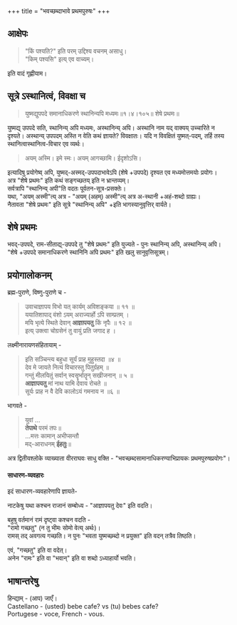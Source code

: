 +++
title = "भवच्छब्दाभावे प्रथमपुरुषः"
+++

## आक्षेपः
> "किं पश्यति?" इति परम् उद्दिश्य वचनम् असाधु।  
> "किम् पश्यसि" इत्य् एव वाच्यम्।

इति वादं गृह्णीयाम।

## सूत्रे ऽस्थानित्वं, विवक्षा च
> युष्मद्युपपदे समानाधिकरणे स्थानिन्यपि मध्यमः॥१।४।१०५॥ शेषे प्रथमः॥

युष्मद्य् उपपदे सति,
स्थानिन्य् अपि मध्यमः, अस्थानिन्य् अपि।
अस्थानि नाम यद् वाक्यय् उच्चारिते न दृश्यते।
अस्थान्य् उपपदम् अस्ति न वेति कथं ज्ञायते? विवक्षातः।
यदि न विवक्षितं युष्मत्-पदम्, तर्हि तस्य स्थानित्वास्थानित्व-विचार एव व्यर्थः।


> अयम् अस्मि। इमे स्मः। अयम् आगच्छामि। ईदृशोऽसि।

इत्यादिषु प्रयोगेष्व् अपि, युष्मद्-अस्मद्-उपपदाभावेऽपि (शेषे +उपपदे) दृश्यत एव मध्यमोत्तमयोः प्रयोगः।  
अत्र "शेषे प्रथमः" इति कथं सङ्गच्छतय् इति न भ्रान्तव्यम्।  
सर्वत्रापि "स्थानिन्य् अपी"ति वदतः पूर्वतन-सूत्र-प्रसक्तेः।  
यथा, "अयम् अस्मी"त्य् अत्र - "अयम् (अहम्) अस्मी"त्य् अत्र अ-स्थानी +अहं-शब्दो ग्राह्यः।  
नैतावता "शेषे प्रथमः" इति सूत्रे "स्थानिन्य् अपि" +इति भागस्यानुवृत्तिर् वार्यते।

## शेषे प्रथमः
भवद्-उपपदे, राम-सीताद्य्-उपपदे तु "शेषे प्रथमः" इति युज्यते - पुनः स्थानिन्य् अपि, अस्थानिन्य् अपि।
"शेषे +उपपदे समानाधिकरणे स्थानिनि अपि प्रथमः" इति खलु सानुवृत्तिसूत्रम्।

## प्रयोगालोकनम्
ब्रह्म-पुराणे, विष्णु-पुराणे च -

> उवाचाज्ञापय विभो यत् कार्यम् अविशङ्कया ॥ ११ ॥  
ययातिशापाद् वंशो ऽयम् अराज्यार्हो ऽपि साम्प्रतम् ।  
मयि भृत्ये स्थिते देवान् **आज्ञापयतु** किं नृपैः ॥ १२ ॥  
इत्य् उक्त्वा चोग्रसेनं तु वायुं प्रति जगाद ह ।

लक्ष्मीनारायणसंहितायाम् -

> इति सञ्चिन्त्य बहुधा सूर्यं प्राह मुहुस्तदा ॥४ ॥  
देव मे जायते नित्यं विचारस्तु पितुर्ग्रहम् ॥  
गन्तुं मीलयितुं सर्वान् स्वसॄर्भातॄन् सखीजनान् ॥ ५ ॥  
**आज्ञापयतु** मां नाथ यामि देवाय रोचते ॥  
सूर्यः प्राह न वै देवि कालोऽयं गमनाय न ॥६ ॥

भागवते - 

> युवां …  
**तेपाथे** परमं तपः॥  
…मत्तः कामान् अभीप्सन्तौ  
मद्-आराधनम् **ईहतुः**॥

अत्र द्वितीयश्लोके व्याख्याता वीरराघवः साधु वक्ति - "भवच्छब्दसामानाधिकरण्याभिप्रायकः प्रथमपुरुषप्रयोगः"। 

#### साधारण-व्यवहारः
इदं साधारण-व्यवहारेणापि ज्ञायते-

नाटकेषु यथा कश्चन राजानं सम्बोध्य - "आज्ञापयतु देवः" इति वदति।

बहुषु वर्तमानं रामं दृष्ट्वा कश्चन वदति -  
"रामो गच्छतु" (न तु भीमः सोमो वेत्य् अर्थः)।  
रामस् तद् अवगत्य गच्छति।
न पुनः "भवता युष्मच्छब्दो न प्रयुक्त" इति वदन् तत्रैव तिष्ठति।

एवं, "गच्छतु" इति वा वदेत्।  
अनेन "रामः" इति वा "भवान्" इति वा शब्दो ऽध्याहार्यो भवति। 


## भाषान्तरेषु 
हिन्द्याम् -  (आप) जाएँ।  
Castellano - (usted) bebe cafe? vs (tu) bebes cafe?  
Portugese - voce, French - vous. 
